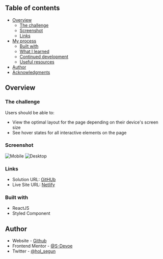 ## Table of contents

- [Overview](#overview)
  - [The challenge](#the-challenge)
  - [Screenshot](#screenshot)
  - [Links](#links)
- [My process](#my-process)
  - [Built with](#built-with)
  - [What I learned](#what-i-learned)
  - [Continued development](#continued-development)
  - [Useful resources](#useful-resources)
- [Author](#author)
- [Acknowledgments](#acknowledgments)



## Overview

### The challenge

Users should be able to:

- View the optimal layout for the page depending on their device's screen size
- See hover states for all interactive elements on the page

### Screenshot

![Mobile](https://i.postimg.cc/mZPsGLNm/Screenshot-2022-04-21-at-21-17-48-Space-Tourism.png)
![Desktop](https://i.postimg.cc/Vsx3QjNN/Screenshot-2022-04-21-at-20-46-31-Space-Tourism.png)

### Links

- Solution URL: [GitHUb]()
- Live Site URL: [Netlify]()


### Built with

- ReactJS
- Styled Component





## Author

- Website - [Github](https://www.github.com/S-Devoe)
- Frontend Mentor - [@S-Devoe](https://www.frontendmentor.io/profile/S-Devoe)
- Twitter - [@hol_segun](https://www.twitter.com/hol_segun)